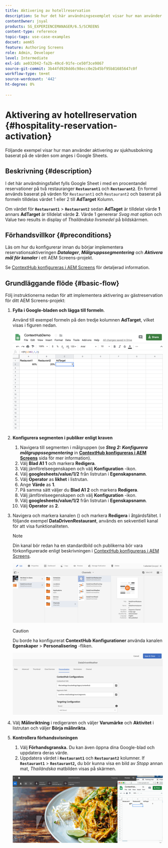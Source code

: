 ```yaml
---
title: Aktivering av hotellreservation
description: Se hur det här användningsexemplet visar hur man använder aktivering av gästreservation baserat på de värden som anges i Google Sheets.
contentOwner: jsyal
products: SG_EXPERIENCEMANAGER/6.5/SCREENS
content-type: reference
topic-tags: use-case-examples
docset: aem65
feature: Authoring Screens
role: Admin, Developer
level: Intermediate
exl-id: ae032042-fa2b-49cd-91fe-ce50f3ce9867
source-git-commit: 3b44fd920dd6c98ecc0e2b45bf95b81685647c0f
workflow-type: tm+mt
source-wordcount: '442'
ht-degree: 0%

---
```


# Aktivering av hotellreservation {#hospitality-reservation-activation}

Följande exempel visar hur man använder aktivering av sjukhusbokning baserat på de värden som anges i Google Sheets.

## Beskrivning {#description}

I det här användningsfallet fylls Google Sheet i med en procentandel reservationer på två restauranger **`Restaurant1`** och **`Restaurant2`**. En formel används baserat på värden för `Restaurant1` och `Restaurant2` och baserat på formeln tilldelas värdet 1 eller 2 till **AdTarget** Kolumn.

Om värdet för **`Restaurant1`** > **`Restaurant2`** sedan **AdTaget** är tilldelat värde **1** annars **AdTarget** är tilldelat värde **2**. Värde 1 genererar *Svag mat* option och Value two results in display of *Thailändska livsmedel* på bildskärmen.

## Förhandsvillkor {#preconditions}

Läs om hur du konfigurerar innan du börjar implementera reservationsaktiveringen ***Datalager***, ***Målgruppssegmentering*** och ***Aktivera mål för kanaler*** i ett AEM Screens-projekt.

Se [ContextHub konfigureras i AEM Screens](configuring-context-hub.md) för detaljerad information.

## Grundläggande flöde {#basic-flow}

Följ instruktionerna nedan för att implementera aktivering av gästreservation för ditt AEM Screens-projekt:

1. **Fylla i Google-bladen och lägga till formeln**.

   Använd till exempel formeln på den tredje kolumnen **AdTarget**, vilket visas i figuren nedan.

   ![screen_shot_2019-04-29at94132am](assets/screen_shot_2019-04-29at94132am.png)

1. **Konfigurera segmenten i publiker enligt kraven**

   1. Navigera till segmenten i målgruppen (se ***Steg 2: Konfigurera målgruppssegmentering*** in **[ContextHub konfigureras i AEM Screens](configuring-context-hub.md)** sida för mer information).
   1. Välj **Blad A1 1** och markera **Redigera**.
   1. Välj jämförelseegenskapen och välj **Konfiguration** -ikon.
   1. Välj **googlesheets/value/1/2** från listrutan i **Egenskapsnamn**.
   1. Välj **Operator** as **likhet** i listrutan.
   1. Ange **Värde** as **1**.
   1. På samma sätt väljer du **Blad A1 2** och markera **Redigera**.
   1. Välj jämförelseegenskapen och välj **Konfiguration** -ikon.
   1. Välj **googlesheets/value/1/2** från listrutan i **Egenskapsnamn**.
   1. Välj **Operator** as **2**.

1. Navigera och markera kanalen () och markera **Redigera** i åtgärdsfältet. I följande exempel **DataDrivenRestaurant**, används en sekventiell kanal för att visa funktionaliteten.

   >[!NOTE]
   >
   >Din kanal bör redan ha en standardbild och publikerna bör vara förkonfigurerade enligt beskrivningen i [ContextHub konfigureras i AEM Screens](configuring-context-hub.md).

   ![screen_shot_2019-05-08at14652pm](assets/screen_shot_2019-05-08at14652pm.png)

   >[!CAUTION]
   >
   >Du borde ha konfigurerat **ContextHub** **Konfigurationer** använda kanalen **Egenskaper** > **Personalisering** -fliken.

   ![screen_shot_2019-05-08at114106am](assets/screen_shot_2019-05-08at114106am.png)

1. Välj **Målinriktning** i redigeraren och väljer **Varumärke** och **Aktivitet** i listrutan och väljer **Börja målinrikta**.
1. **Kontrollera förhandsvisningen**

   1. Välj **Förhandsgranska.** Du kan även öppna dina Google-blad och uppdatera deras värde.
   1. Uppdatera värdet i **`Restaurant1`** och **`Restaurant2`** kolumner. If **`Restaurant1`** > **`Restaurant2`,** du bör kunna visa en bild av *Stopp* annan mat, *Thailändska* matbilden visas på skärmen.

   ![result5](assets/result5.gif)
